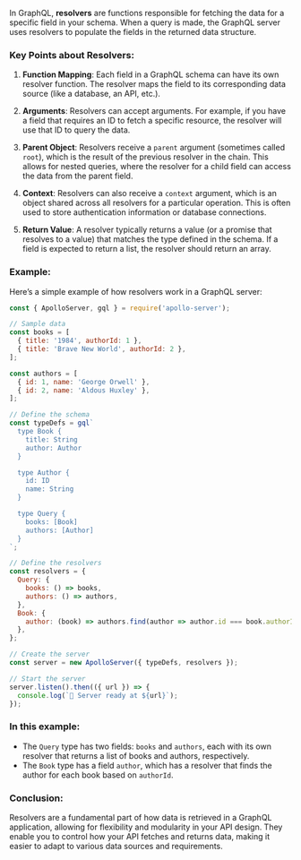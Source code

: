 In GraphQL, **resolvers** are functions responsible for fetching the data for a specific field in your schema. When a query is made, the GraphQL server uses resolvers to populate the fields in the returned data structure.

### Key Points about Resolvers:

1. **Function Mapping**: Each field in a GraphQL schema can have its own resolver function. The resolver maps the field to its corresponding data source (like a database, an API, etc.).

2. **Arguments**: Resolvers can accept arguments. For example, if you have a field that requires an ID to fetch a specific resource, the resolver will use that ID to query the data.

3. **Parent Object**: Resolvers receive a `parent` argument (sometimes called `root`), which is the result of the previous resolver in the chain. This allows for nested queries, where the resolver for a child field can access the data from the parent field.

4. **Context**: Resolvers can also receive a `context` argument, which is an object shared across all resolvers for a particular operation. This is often used to store authentication information or database connections.

5. **Return Value**: A resolver typically returns a value (or a promise that resolves to a value) that matches the type defined in the schema. If a field is expected to return a list, the resolver should return an array.

### Example:

Here’s a simple example of how resolvers work in a GraphQL server:

```javascript
const { ApolloServer, gql } = require('apollo-server');

// Sample data
const books = [
  { title: '1984', authorId: 1 },
  { title: 'Brave New World', authorId: 2 },
];

const authors = [
  { id: 1, name: 'George Orwell' },
  { id: 2, name: 'Aldous Huxley' },
];

// Define the schema
const typeDefs = gql`
  type Book {
    title: String
    author: Author
  }

  type Author {
    id: ID
    name: String
  }

  type Query {
    books: [Book]
    authors: [Author]
  }
`;

// Define the resolvers
const resolvers = {
  Query: {
    books: () => books,
    authors: () => authors,
  },
  Book: {
    author: (book) => authors.find(author => author.id === book.authorId),
  },
};

// Create the server
const server = new ApolloServer({ typeDefs, resolvers });

// Start the server
server.listen().then(({ url }) => {
  console.log(`🚀 Server ready at ${url}`);
});
```

### In this example:

- The `Query` type has two fields: `books` and `authors`, each with its own resolver that returns a list of books and authors, respectively.
- The `Book` type has a field `author`, which has a resolver that finds the author for each book based on `authorId`.

### Conclusion:

Resolvers are a fundamental part of how data is retrieved in a GraphQL application, allowing for flexibility and modularity in your API design. They enable you to control how your API fetches and returns data, making it easier to adapt to various data sources and requirements.